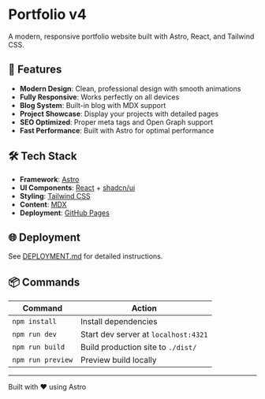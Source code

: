 # Portfolio v4

A modern, responsive portfolio website built with Astro, React, and Tailwind CSS.

## 🚀 Features

- **Modern Design**: Clean, professional design with smooth animations
- **Fully Responsive**: Works perfectly on all devices
- **Blog System**: Built-in blog with MDX support
- **Project Showcase**: Display your projects with detailed pages
- **SEO Optimized**: Proper meta tags and Open Graph support
- **Fast Performance**: Built with Astro for optimal performance

## 🛠️ Tech Stack

- **Framework**: [Astro](https://astro.build/)
- **UI Components**: [React](https://react.dev/) + [shadcn/ui](https://ui.shadcn.com/)
- **Styling**: [Tailwind CSS](https://tailwindcss.com/)
- **Content**: [MDX](https://mdxjs.com/)
- **Deployment**: [GitHub Pages](https://pages.github.com/)

## 🌐 Deployment

See [DEPLOYMENT.md](DEPLOYMENT.md) for detailed instructions.

## 📦 Commands

| Command | Action |
|---------|--------|
| `npm install` | Install dependencies |
| `npm run dev` | Start dev server at `localhost:4321` |
| `npm run build` | Build production site to `./dist/` |
| `npm run preview` | Preview build locally |

---

Built with ❤️ using Astro
